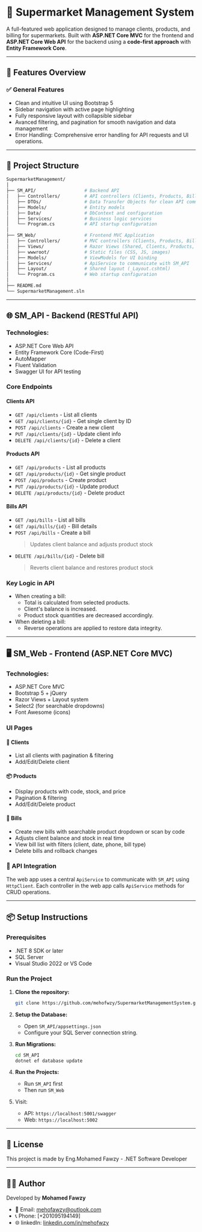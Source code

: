 
# 🛒 Supermarket Management System

A full-featured web application designed to manage clients, products, and billing for supermarkets. Built with **ASP.NET Core MVC** for the frontend and **ASP.NET Core Web API** for the backend using a **code-first approach** with **Entity Framework Core**.

---

## 🚀 Features Overview

### ✅ General Features

- Clean and intuitive UI using Bootstrap 5
- Sidebar navigation with active page highlighting
- Fully responsive layout with collapsible sidebar
- Avanced filtering, and pagination for smooth navigation and data management
- Error Handling: Comprehensive error handling for API requests and UI operations.

---

## 📂 Project Structure

```bash
SupermarketManagement/
│
├── SM_API/                  # Backend API
│   ├── Controllers/         # API controllers (Clients, Products, Bills)
│   ├── DTOs/                # Data Transfer Objects for clean API communication
│   ├── Models/              # Entity models
│   ├── Data/                # DbContext and configuration
│   ├── Services/            # Business logic services
│   └── Program.cs           # API startup configuration
│
├── SM_Web/                  # Frontend MVC Application
│   ├── Controllers/         # MVC controllers (Clients, Products, Bills)
│   ├── Views/               # Razor Views (Shared, Clients, Products, Bills)
│   ├── wwwroot/             # Static files (CSS, JS, images)
│   ├── Models/              # ViewModels for UI binding
│   ├── Services/            # ApiService to communicate with SM_API
│   ├── Layout/              # Shared layout (_Layout.cshtml)
│   └── Program.cs           # Web startup configuration
│
├── README.md
└── SupermarketManagement.sln
```

---

## 🌐 SM_API - Backend (RESTful API)

### Technologies:
- ASP.NET Core Web API
- Entity Framework Core (Code-First)
- AutoMapper
- Fluent Validation
- Swagger UI for API testing

### Core Endpoints

#### Clients API
- `GET /api/clients` - List all clients
- `GET /api/clients/{id}` - Get single client by ID
- `POST /api/clients` - Create a new client
- `PUT /api/clients/{id}` - Update client info
- `DELETE /api/clients/{id}` - Delete a client

#### Products API
- `GET /api/products` - List all products
- `GET /api/products/{id}` - Get single product
- `POST /api/products` - Create product
- `PUT /api/products/{id}` - Update product
- `DELETE /api/products/{id}` - Delete product

#### Bills API
- `GET /api/bills` - List all bills
- `GET /api/bills/{id}` - Bill details
- `POST /api/bills` - Create a bill  
  > Updates client balance and adjusts product stock  
- `DELETE /api/bills/{id}` - Delete bill  
  > Reverts client balance and restores product stock

### Key Logic in API

- When creating a bill:
  - Total is calculated from selected products.
  - Client's balance is increased.
  - Product stock quantities are decreased accordingly.
- When deleting a bill:
  - Reverse operations are applied to restore data integrity.

---

## 🖥️ SM_Web - Frontend (ASP.NET Core MVC)

### Technologies:
- ASP.NET Core MVC
- Bootstrap 5 + jQuery
- Razor Views + Layout system
- Select2 (for searchable dropdowns)
- Font Awesome (icons)

### UI Pages

#### 🧑 Clients
- List all clients with pagination & filtering
- Add/Edit/Delete client

#### 📦 Products
- Display products with code, stock, and price
- Pagination & filtering
- Add/Edit/Delete product

#### 🧾 Bills
- Create new bills with searchable product dropdown or scan by code
- Adjusts client balance and stock in real time
- View bill list with filters (client, date, phone, bill type)
- Delete bills and rollback changes

### 🔁 API Integration
The web app uses a central `ApiService` to communicate with `SM_API` using `HttpClient`. Each controller in the web app calls `ApiService` methods for CRUD operations.

---

## 📦 Setup Instructions

### Prerequisites
- .NET 8 SDK or later
- SQL Server
- Visual Studio 2022 or VS Code

### Run the Project

1. **Clone the repository:**

   ```bash
   git clone https://github.com/mehofwzy/SupermarketManagementSystem.git
   ```

2. **Setup the Database:**
   - Open `SM_API/appsettings.json`
   - Configure your SQL Server connection string.

3. **Run Migrations:**

   ```bash
   cd SM_API
   dotnet ef database update
   ```

4. **Run the Projects:**

   - Run `SM_API` first
   - Then run `SM_Web`

5. Visit:  
   - API: `https://localhost:5001/swagger`  
   - Web: `https://localhost:5002`

---

## 📜 License

This project is made by Eng.Mohamed Fawzy - .NET Software Developer

---

## 👨‍💻 Author

Developed by **Mohamed Fawzy**

- 📧 Email: [mehofawzy@outlook.com](mailto\:mehofawzy@outlook.com)
- 📞 Phone: [+201095194149]
- 🌐 linkedIn: [linkedin.com/in/mehofwzy](https://linkedin.com/in/mehofwzy)
